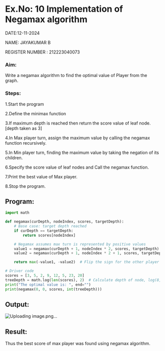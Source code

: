 # Ex.No: 10 Implementation of Negamax algorithm 

DATE:12-11-2024

NAME: JAYAKUMAR B

REGISTER NUMBER : 212223040073

### Aim:

Write a negamax algorithm to find the optimal value of Player from the graph.

### Steps:

1.Start the program

2.Define the minimax function

3.If maximum depth is reached then return the score value of leaf node. [depth taken as 3]

4.In Max player turn, assign the  maximum value by calling the negamax function recursively.

5.In Min player turn, finding the maximum value by taking the negation of its children.

6.Specify the score value of leaf nodes and Call the negamax function.

7.Print the best value of Max player.

8.Stop the program.

## Program:

```py
import math

def negamax(curDepth, nodeIndex, scores, targetDepth):
    # Base case: target depth reached
    if curDepth == targetDepth:
        return scores[nodeIndex]

    # Negamax assumes max turn is represented by positive values
    value1 = negamax(curDepth + 1, nodeIndex * 2, scores, targetDepth)
    value2 = negamax(curDepth + 1, nodeIndex * 2 + 1, scores, targetDepth)

    return max(-value1, -value2)  # Flip the sign for the other player's turn

# Driver code
scores = [3, 5, 2, 9, 12, 5, 23, 20]
treeDepth = math.log(len(scores), 2)  # Calculate depth of node, log(8, base 2) = 3
print("The optimal value is: ", end="")
print(negamax(0, 0, scores, int(treeDepth)))
```

## Output:

![Uploading image.png…]()




## Result:


Thus the best score of max player was found using negamax algorithm.
